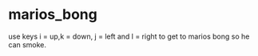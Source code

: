 # marios_bong
use keys i = up,k = down, j = left and l = right to get to marios bong so he can smoke.

